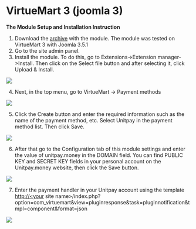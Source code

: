 # VirtueMart 3 \(joomla 3\)

**The Module Setup and Installation Instruction**

1. Download the [archive](https://github.com/unitpay/virtuemart-module/archive/master.zip) with the module. The module was tested on VirtueMart 3 with Joomla 3.5.1
2. Go to the site admin panel.
3. Install the module. To do this, go to Extensions-&gt;Extension manager-&gt;Install. Then click on the Select file button and after selecting it, click Upload & Install.

![](https://gblobscdn.gitbook.com/assets%2Fdokumentacziya%2F-M9xezG_6tZ_3GRmvyig%2F-M9y4yprez09qYRw6kNE%2F0.png?alt=media)

4. Next, in the top menu, go to VirtueMart -&gt; Payment methods

![](https://gblobscdn.gitbook.com/assets%2Fdokumentacziya%2F-M9xezG_6tZ_3GRmvyig%2F-M9y4ypsQ73RWeTw4DBU%2F1.png?alt=media)

5. Click the Create button and enter the required information such as the name of the payment method, etc. Select Unitpay in the payment method list. Then click Save.

![](https://gblobscdn.gitbook.com/assets%2Fdokumentacziya%2F-M9xezG_6tZ_3GRmvyig%2F-M9y4yptiTR0En8L7Dpl%2F2.png?alt=media)

6. After that go to the Configuration tab of this module settings and enter the value of unitpay.money in the DOMAIN field. You can find PUBLIC KEY and SECRET KEY fields in your personal account on the Unitpay.money website, then click the Save button.

![](https://gblobscdn.gitbook.com/assets%2Fdokumentacziya%2F-M9xezG_6tZ_3GRmvyig%2F-M9y4ypuXvWMltl7eFaH%2F3.png?alt=media)

7. Enter the payment handler in your Unitpay account using the template [http://&lt;your](http://%3Cyour/) site name&gt;/index.php?option=com\_virtuemart&view=pluginresponse&task=pluginnotification&tmpl=component&format=json

![](https://gblobscdn.gitbook.com/assets%2Fdokumentacziya%2F-M9xezG_6tZ_3GRmvyig%2F-M9y4ypvH0BGteYIrwXb%2F4.png?alt=media)

